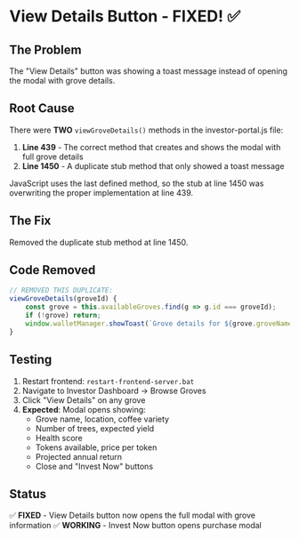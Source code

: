 # View Details Button - FIXED! ✅

## The Problem
The "View Details" button was showing a toast message instead of opening the modal with grove details.

## Root Cause
There were **TWO** `viewGroveDetails()` methods in the investor-portal.js file:

1. **Line 439** - The correct method that creates and shows the modal with full grove details
2. **Line 1450** - A duplicate stub method that only showed a toast message

JavaScript uses the last defined method, so the stub at line 1450 was overwriting the proper implementation at line 439.

## The Fix
Removed the duplicate stub method at line 1450.

## Code Removed
```javascript
// REMOVED THIS DUPLICATE:
viewGroveDetails(groveId) {
    const grove = this.availableGroves.find(g => g.id === groveId);
    if (!grove) return;
    window.walletManager.showToast(`Grove details for ${grove.groveName}`, 'success');
}
```

## Testing
1. Restart frontend: `restart-frontend-server.bat`
2. Navigate to Investor Dashboard → Browse Groves
3. Click "View Details" on any grove
4. **Expected**: Modal opens showing:
   - Grove name, location, coffee variety
   - Number of trees, expected yield
   - Health score
   - Tokens available, price per token
   - Projected annual return
   - Close and "Invest Now" buttons

## Status
✅ **FIXED** - View Details button now opens the full modal with grove information
✅ **WORKING** - Invest Now button opens purchase modal
